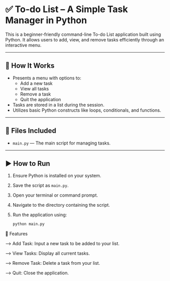 # ✅ To-do List – A Simple Task Manager in Python

This is a beginner-friendly command-line To-do List application built using Python. It allows users to add, view, and remove tasks efficiently through an interactive menu.

---

## 📌 How It Works

- Presents a menu with options to:
  - Add a new task
  - View all tasks
  - Remove a task
  - Quit the application
- Tasks are stored in a list during the session.
- Utilizes basic Python constructs like loops, conditionals, and functions.

---

## 📁 Files Included

- `main.py` — The main script for managing tasks.

---

## ▶️ How to Run

1. Ensure Python is installed on your system.
2. Save the script as `main.py`.
3. Open your terminal or command prompt.
4. Navigate to the directory containing the script.
5. Run the application using:

    ```bash
    python main.py

🧠 Features

--> Add Task: Input a new task to be added to your list.

--> View Tasks: Display all current tasks.

--> Remove Task: Delete a task from your list.

--> Quit: Close the application.
